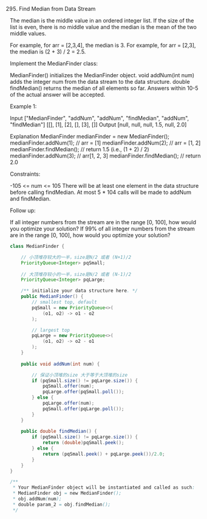 295. Find Median from Data Stream

The median is the middle value in an ordered integer list. If the size of the list is even, there is no middle value and the median is the mean of the two middle values.

For example, for arr = [2,3,4], the median is 3.
For example, for arr = [2,3], the median is (2 + 3) / 2 = 2.5.

Implement the MedianFinder class:

MedianFinder() initializes the MedianFinder object.
void addNum(int num) adds the integer num from the data stream to the data structure.
double findMedian() returns the median of all elements so far. Answers within 10-5 of the actual answer will be accepted.


Example 1:

Input
["MedianFinder", "addNum", "addNum", "findMedian", "addNum", "findMedian"]
[[], [1], [2], [], [3], []]
Output
[null, null, null, 1.5, null, 2.0]

Explanation
MedianFinder medianFinder = new MedianFinder();
medianFinder.addNum(1);    // arr = [1]
medianFinder.addNum(2);    // arr = [1, 2]
medianFinder.findMedian(); // return 1.5 (i.e., (1 + 2) / 2)
medianFinder.addNum(3);    // arr[1, 2, 3]
medianFinder.findMedian(); // return 2.0


Constraints:

-105 <= num <= 105
There will be at least one element in the data structure before calling findMedian.
At most 5 * 104 calls will be made to addNum and findMedian.

Follow up:

If all integer numbers from the stream are in the range [0, 100], how would you optimize your solution?
If 99% of all integer numbers from the stream are in the range [0, 100], how would you optimize your solution?

```java
class MedianFinder {

    // 小顶堆存较大的一半，size是N/2 或者 (N+1)/2
    PriorityQueue<Integer> pqSmall;
    
    // 大顶堆存较小的一半，size是N/2 或者 (N-1)/2
    PriorityQueue<Integer> pqLarge;

    /** initialize your data structure here. */
    public MedianFinder() {
        // smallest top, default
        pqSmall = new PriorityQueue<>(
            (o1, o2) -> o1 - o2
        );

        // largest top
        pqLarge = new PriorityQueue<>(
            (o1, o2) -> o2 - o1
        );
    }
    
    public void addNum(int num) {

        // 保证小顶堆的size 大于等于大顶堆的size
        if (pqSmall.size() != pqLarge.size()) {
            pqSmall.offer(num);
            pqLarge.offer(pqSmall.poll());
        } else {
            pqLarge.offer(num);
            pqSmall.offer(pqLarge.poll());
        }
    }
    
    public double findMedian() {
        if (pqSmall.size() != pqLarge.size()) {
            return (double)pqSmall.peek();
        } else {
            return (pqSmall.peek() + pqLarge.peek())/2.0;
        }
    }
}

/**
 * Your MedianFinder object will be instantiated and called as such:
 * MedianFinder obj = new MedianFinder();
 * obj.addNum(num);
 * double param_2 = obj.findMedian();
 */
```

